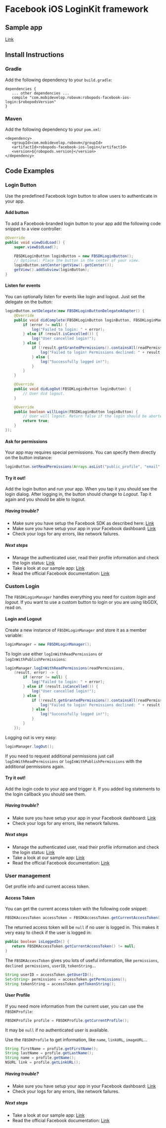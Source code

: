 # Facebook iOS LoginKit framework

## Sample app

[Link](https://github.com/robovm/robovm-samples/tree/master/robopods/facebook/ios)

## Install Instructions

### Gradle

Add the following dependency to your `build.gradle`:

```
dependencies {
   ... other dependencies ...
   compile "com.mobidevelop.robovm:robopods-facebook-ios-login:$robopodsVersion"
}
```

### Maven

Add the following dependency to your `pom.xml`:

```
<dependency>
   <groupId>com.mobidevelop.robovm</groupId>
   <artifactId>robopods-facebook-ios-login</artifactId>
   <version>${robopods.version}</version>
</dependency>
```

## Code Examples

### Login Button

Use the predefined Facebook login button to allow users to authenticate in your app.

#### Add button

To add a Facebook-branded login button to your app add the following code snippet to a view controller:

```Java
@Override
public void viewDidLoad() {
    super.viewDidLoad();

    FBSDKLoginButton loginButton = new FBSDKLoginButton();
    // Optional: Place the button in the center of your view.
    loginButton.setCenter(getView().getCenter());
    getView().addSubview(loginButton);
}
```


#### Listen for events

You can optionally listen for events like login and logout. Just set the delegate on the button:

```Java
loginButton.setDelegate(new FBSDKLoginButtonDelegateAdapter() {
    @Override
    public void didComplete(FBSDKLoginButton loginButton, FBSDKLoginManagerLoginResult result, NSError error) {
        if (error != null) {
            log("Failed to login: " + error);
        } else if (result.isCancelled()) {
            log("User cancelled login!");
        } else {
            if (!result.getGrantedPermissions().containsAll(readPermissions)) {
                log("Failed to login! Permissions declined: " + result.getDeclinedPermissions());
            } else {
                log("Successfully logged in!");
            }
        }
    }

    @Override
    public void didLogOut(FBSDKLoginButton loginButton) {
        // User did logout.
    }

    @Override
    public boolean willLogin(FBSDKLoginButton loginButton) {
        // User will logout. Return false if the login should be aborted.
        return true;
    }
});
```

#### Ask for permissions

Your app may requires special permissions. You can specify them directly on the button instance: 

```Java
loginButton.setReadPermissions(Arrays.asList("public_profile", "email", "user_friends"));
```


#### Try it out!

Add the login button and run your app. When you tap it you should see the login dialog. After logging in, the button
should change to _Logout_. Tap it again and you should be able to logout.

##### Having trouble?

- Make sure you have setup the Facebook SDK as described here: [Link](../ios-core)
- Make sure you have setup your app in your Facebook dashboard: [Link](https://developers.facebook.com/apps)
- Check your logs for any errors, like network failures.

##### Next steps

- Manage the authenticated user, read their profile information and check the login status: [Link](../user-management)
- Take a look at our sample app: [Link](https://github.com/robovm/robovm-samples/tree/master/robopods/facebook/ios)
- Read the official Facebook documentation: [Link](https://developers.facebook.com/docs/facebook-login/ios)

### Custom Login

The `FBSDKLoginManager` handles everything you need for custom _login_ and _logout_. If you want to use a custom button to login or you are using libGDX, read on.

#### Login and Logout

Create a new instance of `FBSDKLoginManager` and store it as a member variable:

```Java
loginManager = new FBSDKLoginManager();
```

To login use either `logInWithReadPermissions` or `logInWithPublishPermissions`:

```Java
loginManager.logInWithReadPermissions(readPermissions,
    (result, error) -> {
        if (error != null) {
            log("Failed to login: " + error);
        } else if (result.isCancelled()) {
            log("User cancelled login!");
        } else {
            if (!result.getGrantedPermissions().containsAll(readPermissions)) {
                log("Failed to login! Permissions declined: " + result.getDeclinedPermissions());
            } else {
                log("Successfully logged in!");
            }
        }
    });
```

Logging out is very easy:

```Java
loginManager.logOut();
```

If you need to request additional permissions just call `logInWithReadPermissions` or `logInWithPublishPermissions` with the additional permissions again.

#### Try it out!

Add the login code to your app and trigger it. If you added log statements to the login callback you should see them.

##### Having trouble?

- Make sure you have setup your app in your Facebook dashboard: [Link](https://developers.facebook.com/apps)
- Check your logs for any errors, like network failures.

##### Next steps

- Manage the authenticated user, read their profile information and check the login status: [Link](../user-management)
- Take a look at our sample app: [Link](https://github.com/robovm/robovm-samples/tree/master/robopods/facebook/ios)
- Read the official Facebook documentation: [Link](https://developers.facebook.com/docs/facebook-login/ios)

### User management

Get profile info and current access token.

#### Access Token

You can get the current access token with the following code snippet:

```Java
FBSDKAccessToken accessToken = FBSDKAccessToken.getCurrentAccessToken();
```

The returned access token will be `null` if no user is logged in.
This makes it very easy to check if the user is logged in:

```Java
public boolean isLoggedIn() {
   return FBSDKAccessToken.getCurrentAccessToken() != null;
}
```

The `FBSDKAccessToken` gives you lots of useful information, like `permissions`, `declined permissions`, `userID`, `tokenString`...

```Java
String userID = accessToken.getUserID();
Set<String> permissions = accessToken.getPermissions();
String tokenString = accessToken.getTokenString();
```

#### User Profile

If you need more information from the current user, you can use the `FBSDKProfile`:

```Java
FBSDKProfile profile = FBSDKProfile.getCurrentProfile();
```

It may be `null` if no authenticated user is available.

Use the `FBSDKProfile` to get information, like `name`, `linkURL`, `imageURL`...

```Java
String firstName = profile.getFirstName();
String lastName = profile.getLastName();
String name = profile.getName();
NSURL link = profile.getLinkURL();
```

##### Having trouble?

- Make sure you have setup your app in your Facebook dashboard: [Link](https://developers.facebook.com/apps)
- Check your logs for any errors, like network failures.

##### Next steps

- Take a look at our sample app: [Link](https://github.com/robovm/robovm-samples/tree/master/robopods/facebook/ios)
- Read the official Facebook documentation: [Link](https://developers.facebook.com/docs/facebook-login/ios)
